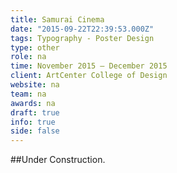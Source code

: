```yaml
---
title: Samurai Cinema
date: "2015-09-22T22:39:53.000Z"
tags: Typography - Poster Design
type: other
role: na
time: November 2015 – December 2015
client: ArtCenter College of Design
website: na
team: na
awards: na
draft: true
info: true
side: false
---
```


##Under Construction.
